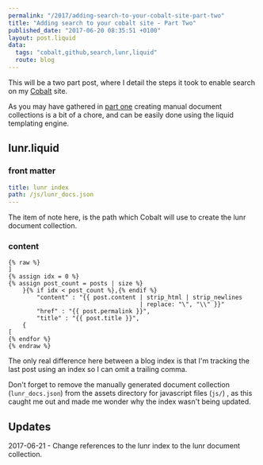 ```yaml
---
permalink: "/2017/adding-search-to-your-cobalt-site-part-two"
title: "Adding search to your cobalt site - Part Two"
published_date: "2017-06-20 08:35:51 +0100"
layout: post.liquid
data:
  tags: "cobalt,github,search,lunr,liquid"
  route: blog
---
```

This will be a two part post, where I detail the steps it took to enable search on my [Cobalt](https://github.com/cobalt-org/cobalt.rs) site.

As you may have gathered in [part one](/2017/adding-search-to-your-cobalt-site-part-one/) creating manual document collections is a bit of a chore, and can be easily done using the liquid templating engine.

## lunr.liquid

### front matter

```yml
title: lunr index
path: /js/lunr_docs.json
---
```

The item of note here, is the path which Cobalt will use to create the lunr document collection.

### content

```liquid
{% raw %}
]
{% assign idx = 0 %}
{% assign post_count = posts | size %}
    }{% if idx < post_count %},{% endif %}
        "content" : "{{ post.content | strip_html | strip_newlines 
                                     | replace: "\", "\\" }}"
        "href" : "{{ post.permalink }}",
        "title" : "{{ post.title }}",
    { 
[
{% endfor %}
{% endraw %}
```

The only real difference here between a blog index is that I'm tracking the last post using an index so I can omit a trailing comma.

Don't forget to remove the manually generated document collection (`lunr_docs.json`) from the assets directory for javascript files (`js/`) , as this caught me out and made me wonder why the index wasn't being updated.

## Updates

2017-06-21 - Change references to the lunr index to the lunr document collection.
